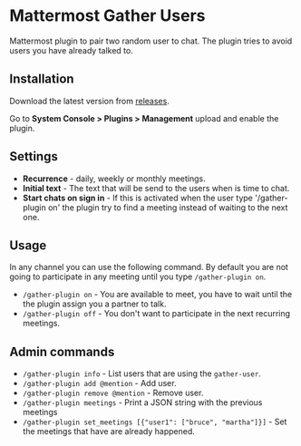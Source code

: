 # Mattermost Gather Users

Mattermost plugin to pair two random user to chat. The plugin tries to avoid users you have already talked to.

## Installation

Download the latest version from [releases](https://github.com/juanfran/mattermost-gather-users/releases).

Go to **System Console > Plugins > Management** upload and enable the plugin.

## Settings 

- **Recurrence** - daily, weekly or monthly meetings.
- **Initial text** - The text that will be send to the users when is time to chat.
- **Start chats on sign in** - If this is activated when the user type '/gather-plugin on' the plugin try to find a meeting instead of waiting to the next one.

## Usage

In any channel you can use the following command. By default you are not going to participate in any meeting until you type `/gather-plugin on`.

- `/gather-plugin on` - You are available to meet, you have to wait until the the plugin assign you a partner to talk.
- `/gather-plugin off` - You don't want to participate in the next recurring meetings.

## Admin commands

- `/gather-plugin info` - List users that are using the `gather-user`.
- `/gather-plugin add @mention` - Add user.
- `/gather-plugin remove @mention` - Remove user.
- `/gather-plugin meetings` - Print a JSON string with the previous meetings
- `/gather-plugin set_meetings [{"user1": ["bruce", "martha"]}]` - Set the meetings that have are already happened.
